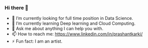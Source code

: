 ### Hi there 👋
<!-- **peak27/peak27** is a ✨ _special_ ✨ repository because its `README.md` (this file) appears on your GitHub profile.** -->

- 🔭 I’m currently looking for full time position in Data Science.
- 🌱 I’m currently learning Deep learning and Cloud Computing.
- 💬 Ask me about anything I can help you with.
- 📫 How to reach me: https://www.linkedin.com/in/prashantkarki/
- ⚡ Fun fact: I am an artist.

 

